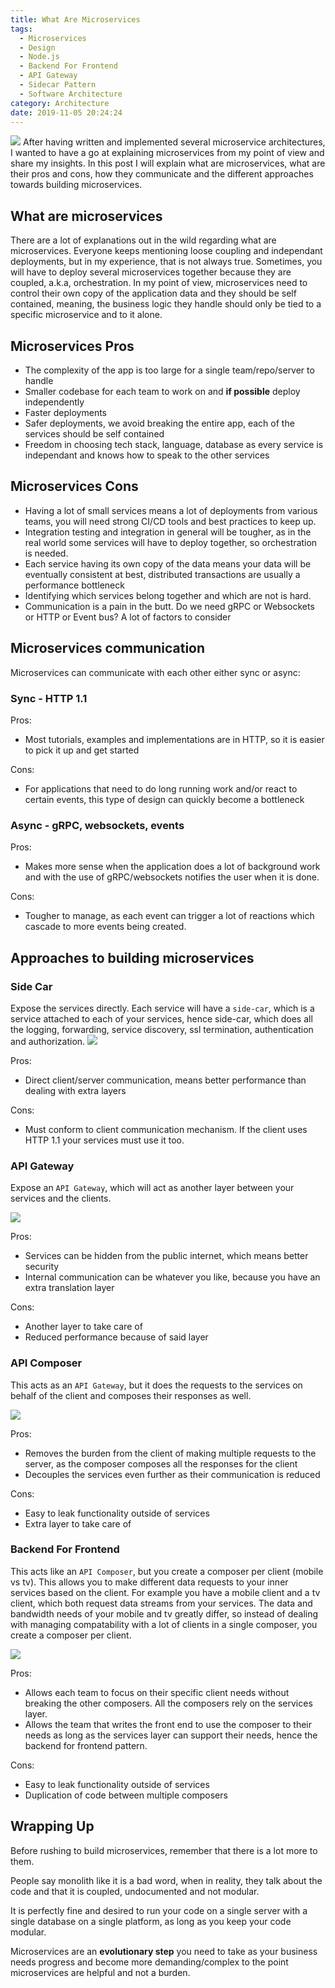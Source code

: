 ```yaml
---
title: What Are Microservices
tags:
  - Microservices
  - Design
  - Node.js
  - Backend For Frontend
  - API Gateway
  - Sidecar Pattern
  - Software Architecture
category: Architecture
date: 2019-11-05 20:24:24
---
```


![](./legos-2.jpg)
After having written and implemented several microservice architectures, I wanted to have a go at explaining microservices from my point of view and share my insights. In this post I will explain what are microservices, what are their pros and cons, how they communicate and the different approaches towards building microservices.

## What are microservices
There are a lot of explanations out in the wild regarding what are microservices. Everyone keeps mentioning loose coupling and independant deployments, but in my experience, that is not always true. Sometimes, you will have to deploy several microservices together because they are coupled, a.k.a, orchestration. In my point of view, microservices need to control their own copy of the application data and they should be self contained, meaning, the business logic they handle should only be tied to a specific microservice and to it alone.

## Microservices Pros
  - The complexity of the app is too large for a single team/repo/server to handle
  - Smaller codebase for each team to work on and **if possible** deploy independently
  - Faster deployments
  - Safer deployments, we avoid breaking the entire app, each of the services should be self contained
  - Freedom in choosing tech stack, language, database as every service is independant and knows how to speak to the other services

## Microservices Cons
  - Having a lot of small services means a lot of deployments from various teams, you will need strong CI/CD tools and best practices to keep up.
  - Integration testing and integration in general will be tougher, as in the real world some services will have to deploy together, so orchestration is needed.
  - Each service having its own copy of the data means your data will be eventually consistent at best, distributed transactions are usually a performance bottleneck
  - Identifying which services belong together and which are not is hard.
  - Communication is a pain in the butt. Do we need gRPC or Websockets or HTTP or Event bus? A lot of factors to consider

## Microservices communication
Microservices can communicate with each other either sync or async:

### Sync - HTTP 1.1
Pros:
  * Most tutorials, examples and implementations are in HTTP, so it is easier to pick it up and get started

Cons:
  * For applications that need to do long running work and/or react to certain events, this type of design can quickly become a bottleneck

### Async - gRPC, websockets, events
Pros:
  * Makes more sense when the application does a lot of background work and with the use of gRPC/websockets notifies the user when it is done.

Cons:
  * Tougher to manage, as each event can trigger a lot of reactions which cascade to more events being created.

## Approaches to building microservices

### Side Car
Expose the services directly. Each service will have a `side-car`, which is a service attached to each of your services, hence side-car, which does all the logging, forwarding, service discovery, ssl termination, authentication and authorization.
![](./side-car.png)

Pros:
  * Direct client/server communication, means better performance than dealing with extra layers

Cons:
  * Must conform to client communication mechanism. If the client uses HTTP 1.1 your services must use it too.

### API Gateway
Expose an `API Gateway`, which will act as another layer between your services and the clients. 

![](./gateway.png)

Pros:
  * Services can be hidden from the public internet, which means better security
  * Internal communication can be whatever you like, because you have an extra translation layer

Cons:
  * Another layer to take care of
  * Reduced performance because of said layer

### API Composer
This acts as an `API Gateway`, but it does the requests to the services on behalf of the client and composes their responses as well.

![](./api-composer.png)

Pros:
  * Removes the burden from the client of making multiple requests to the server, as the composer composes all the responses for the client
  * Decouples the services even further as their communication is reduced

Cons:
  * Easy to leak functionality outside of services
  * Extra layer to take care of

### Backend For Frontend
This acts like an `API Composer`, but you create a composer per client (mobile vs tv). This allows you to make different data requests to your inner services based on the client. For example you have a mobile client and a tv client, which both request data streams from your services. The data and bandwidth needs of your mobile and tv greatly differ, so instead of dealing with managing compatability with a lot of clients in a single composer, you create a composer per client.

![](./bff.png)

Pros:
  * Allows each team to focus on their specific client needs without breaking the other composers. All the composers rely on the services layer.
  * Allows the team that writes the front end to use the composer to their needs as long as the services layer can support their needs, hence the backend for frontend pattern.

Cons:
  * Easy to leak functionality outside of services
  * Duplication of code between multiple composers

## Wrapping Up
Before rushing to build microservices, remember that there is a lot more to them.

People say monolith like it is a bad word, when in reality, they talk about the code and that it is coupled, undocumented and not modular.

It is perfectly fine and desired to run your code on a single server with a single database on a single platform, as long as you keep your code modular.

Microservices are an **evolutionary step** you need to take as your business needs progress and become more demanding/complex  to the point microservices are helpful and not a burden.